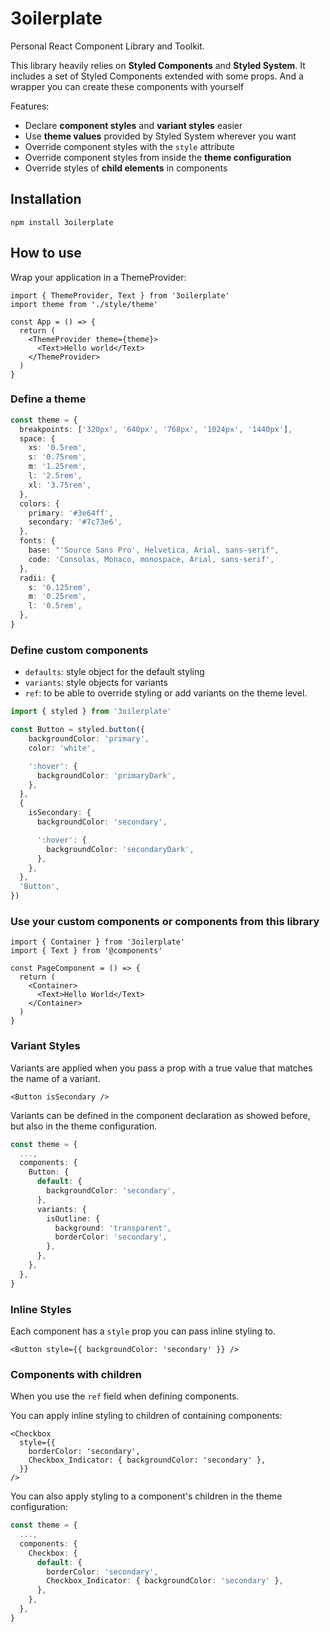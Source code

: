# 3oilerplate

Personal React Component Library and Toolkit.

This library heavily relies on **Styled Components** and **Styled System**. It includes a set of Styled Components extended with some props. And a wrapper you can create these components with yourself

Features:

- Declare **component styles** and **variant styles** easier
- Use **theme values** provided by Styled System wherever you want
- Override component styles with the `style` attribute
- Override component styles from inside the **theme configuration**
- Override styles of **child elements** in components

## Installation

```
npm install 3oilerplate
```

## How to use

Wrap your application in a ThemeProvider:

```tsx
import { ThemeProvider, Text } from '3oilerplate'
import theme from './style/theme'

const App = () => {
  return (
    <ThemeProvider theme={theme}>
      <Text>Hello world</Text>
    </ThemeProvider>
  )
}
```

### Define a theme

```ts
const theme = {
  breakpoints: ['320px', '640px', '768px', '1024px', '1440px'],
  space: {
    xs: '0.5rem',
    s: '0.75rem',
    m: '1.25rem',
    l: '2.5rem',
    xl: '3.75rem',
  },
  colors: {
    primary: '#3e64ff',
    secondary: '#7c73e6',
  },
  fonts: {
    base: "'Source Sans Pro', Helvetica, Arial, sans-serif",
    code: 'Consolas, Monaco, monospace, Arial, sans-serif',
  },
  radii: {
    s: '0.125rem',
    m: '0.25rem',
    l: '0.5rem',
  },
}
```

### Define custom components

- `defaults`: style object for the default styling
- `variants`: style objects for variants
- `ref`: to be able to override styling or add variants on the theme level.

```ts
import { styled } from '3oilerplate'

const Button = styled.button({
    backgroundColor: 'primary',
    color: 'white',

    ':hover': {
      backgroundColor: 'primaryDark',
    },
  },
  {
    isSecondary: {
      backgroundColor: 'secondary',

      ':hover': {
        backgroundColor: 'secondaryDark',
      },
    },
  },
  'Button',
})
```

### Use your custom components or components from this library

```tsx
import { Container } from '3oilerplate'
import { Text } from '@components'

const PageComponent = () => {
  return (
    <Container>
      <Text>Hello World</Text>
    </Container>
  )
}
```

### Variant Styles

Variants are applied when you pass a prop with a true value that matches the name of a variant.

```tsx
<Button isSecondary />
```

Variants can be defined in the component declaration as showed before, but also in the theme configuration.

```ts
const theme = {
  ...,
  components: {
    Button: {
      default: {
        backgroundColor: 'secondary',
      },
      variants: {
        isOutline: {
          background: 'transparent',
          borderColor: 'secondary',
        },
      },
    },
  },
}
```

### Inline Styles

Each component has a `style` prop you can pass inline styling to.

```tsx
<Button style={{ backgroundColor: 'secondary' }} />
```

### Components with children

When you use the `ref` field when defining components.

You can apply inline styling to children of containing components:

```tsx
<Checkbox
  style={{
    borderColor: 'secondary',
    Checkbox_Indicator: { backgroundColor: 'secondary' },
  }}
/>
```

You can also apply styling to a component's children in the theme configuration:

```ts
const theme = {
  ...,
  components: {
    Checkbox: {
      default: {
        borderColor: 'secondary',
        Checkbox_Indicator: { backgroundColor: 'secondary' },
      },
    },
  },
}
```
